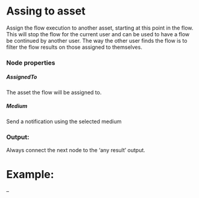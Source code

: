 # Assing to asset
Assign the flow execution to another asset, starting at this point in the flow. This will stop the flow for the current user and can be used to have a flow be continued by another user. The way the other user finds the flow is to filter the flow results on those assigned to themselves.

### Node properties
##### AssignedTo
The asset the flow will be assigned to.
##### Medium
Send a notification using the selected medium

### Output:
Always connect the next node to the ‘any result’ output.

# Example:
–
